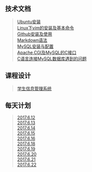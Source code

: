 ## 技术文档
>[Ubuntu安装](./technology/Ubuntu安装.md)    
>[Linux下vim的安装及基本命令](./technology/Linux下vim的安装及基本命令.md)  
>[Github安装及使用](./technology/Github安装及使用.md)  
>[Markdown语法](./technology/Markdowm语法.md)  
>[MySQL安装与配置](./technology/MySQL安装与配置.md)    
>[Apache,CGI及MySQL的C接口](./technology/Apache,CGI及MySQL的C接口.md)     
>[C语言连接MySQL数据库遇到的问题](./technology/C语言连接MySQL数据库遇到的问题.md)

## 课程设计
>[学生信息管理系统](/stu.md)

## 每天计划
>[2017.6.12](./log/2017.6.12.md)    
>[2017.6.13](./log/2017.6.13.md)    
>[2017.6.14](./log/2017.6.14.md)   
>[2017.6.15](./log/2017.6.15.md)    
>[2017.6.16](./log/2017.6.16.md)  
>[2017.6.18](./log/2017.6.18.md)  
>[2017.6.19](./log/2017.6.19.md)    
>[2017.6.20](./log/2017.6.20.md)    
>[2017.6.21](./log/2017.6.21.md)   
>[2017.6.22](./log/2017.6.22.md)
